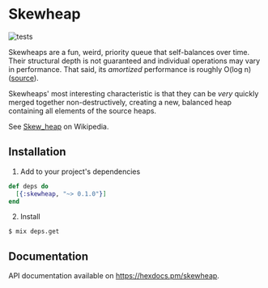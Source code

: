 # Skewheap

![tests](https://github.com/sysread/elixer-skewheap/workflows/Elixir%20CI/badge.svg)

Skewheaps are a fun, weird, priority queue that self-balances over time. Their
structural depth is not guaranteed and individual operations may vary in
performance. That said, its _amortized_ performance is roughly O(log n)
([source](https://en.wikipedia.org/wiki/Skew_heap)).

Skewheaps' most interesting characteristic is that they can be _very_ quickly
merged together non-destructively, creating a new, balanced heap containing all
elements of the source heaps.

See [Skew_heap](https://en.wikipedia.org/wiki/Skew_heap) on Wikipedia.

## Installation

1. Add to your project's dependencies
```elixir
def deps do
  [{:skewheap, "~> 0.1.0"}]
end
```
2. Install
```
$ mix deps.get
```

## Documentation

API documentation available on <https://hexdocs.pm/skewheap>.
